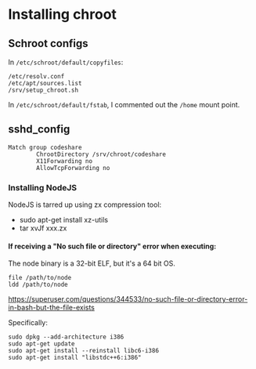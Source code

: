 # Installing chroot

## Schroot configs

In `/etc/schroot/default/copyfiles`:
```
/etc/resolv.conf
/etc/apt/sources.list
/srv/setup_chroot.sh
```

In `/etc/schroot/default/fstab`, I commented out the `/home` mount point.

## sshd_config
```
Match group codeshare
        ChrootDirectory /srv/chroot/codeshare
        X11Forwarding no
        AllowTcpForwarding no
```

### Installing NodeJS
NodeJS is tarred up using zx compression tool:
- sudo apt-get install xz-utils
- tar xvJf xxx.zx

#### If receiving a "No such file or directory" error when executing:

The node binary is a 32-bit ELF, but it's a 64 bit OS.

```
file /path/to/node
ldd /path/to/node
```

https://superuser.com/questions/344533/no-such-file-or-directory-error-in-bash-but-the-file-exists

Specifically:
```
sudo dpkg --add-architecture i386
sudo apt-get update
sudo apt-get install --reinstall libc6-i386
sudo apt-get install "libstdc++6:i386"
```


